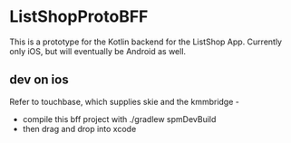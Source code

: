 # ListShopProtoBFF

This is a prototype for the Kotlin backend for the ListShop App.  Currently only iOS, but will eventually be Android as well.

## dev on ios
Refer to touchbase, which supplies skie and the kmmbridge - 

 * compile this bff project with ./gradlew spmDevBuild
 * then drag and drop into xcode

